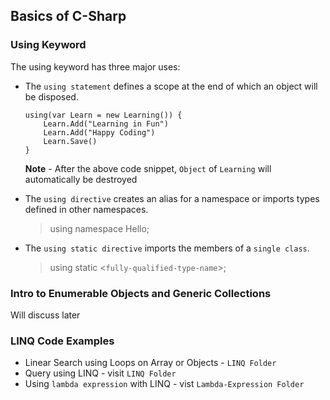 ## Basics of C-Sharp

### Using Keyword

The using keyword has three major uses:

 - The `using statement` defines a scope at the end of which an object will be disposed.
   ```
   using(var Learn = new Learning()) {
       Learn.Add("Learning in Fun")
       Learn.Add("Happy Coding")
       Learn.Save()
   }
   ```
   **Note** - After the above code snippet, `Object` of `Learning` will automatically be destroyed

 - The `using directive` creates an alias for a namespace or imports types defined in other namespaces.
   
   > using namespace Hello;

 - The `using static directive` imports the members of a `single class`.
   
   > using static <`fully-qualified-type-name`>;

### Intro to Enumerable Objects and Generic Collections

Will discuss later


### LINQ Code Examples

 - Linear Search using Loops on Array or Objects - `LINQ Folder`
 - Query using LINQ - visit `LINQ Folder`
 - Using `lambda expression` with LINQ - vist `Lambda-Expression Folder`